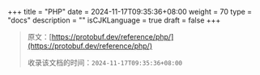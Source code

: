 +++
title = "PHP"
date = 2024-11-17T09:35:36+08:00
weight = 70
type = "docs"
description = ""
isCJKLanguage = true
draft = false
+++

> 原文：[https://protobuf.dev/reference/php/](https://protobuf.dev/reference/php/)
>
> 收录该文档的时间：`2024-11-17T09:35:36+08:00`
